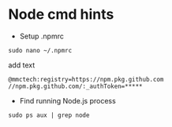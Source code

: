 # Node cmd hints
- Setup .npmrc
```
sudo nano ~/.npmrc
```
add text
```
@mmctech:registry=https://npm.pkg.github.com
//npm.pkg.github.com/:_authToken=*****
```

- Find running Node.js process
```
sudo ps aux | grep node
```
